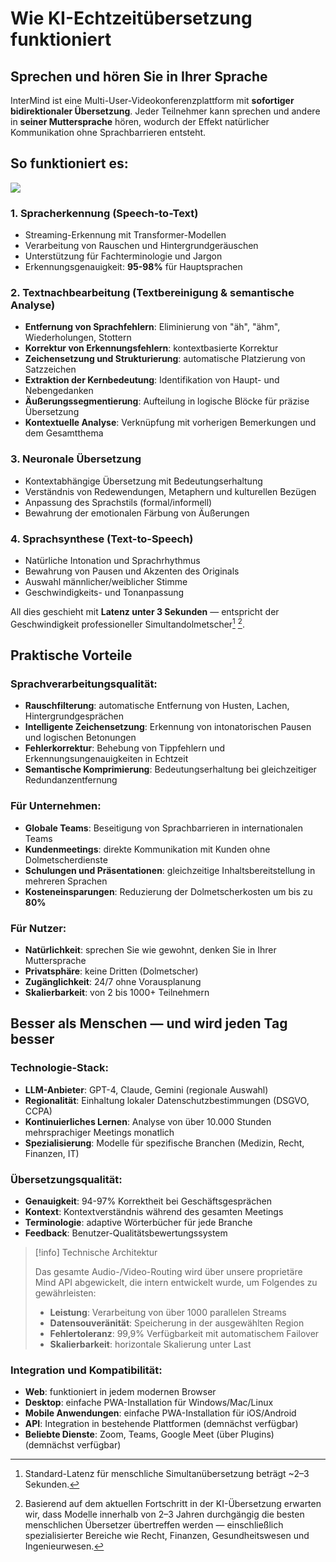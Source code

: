 # Wie KI-Echtzeitübersetzung funktioniert

## Sprechen und hören Sie in Ihrer Sprache

InterMind ist eine Multi-User-Videokonferenzplattform mit **sofortiger bidirektionaler Übersetzung**. Jeder Teilnehmer kann sprechen und andere in **seiner Muttersprache** hören, wodurch der Effekt natürlicher Kommunikation ohne Sprachbarrieren entsteht.

## So funktioniert es:

<!-- :::details Show diagram of AI translation process
::: -->

![](/interpretating.svg)

### 1. **Spracherkennung (Speech-to-Text)**

- Streaming-Erkennung mit Transformer-Modellen
- Verarbeitung von Rauschen und Hintergrundgeräuschen
- Unterstützung für Fachterminologie und Jargon
- Erkennungsgenauigkeit: **95-98%** für Hauptsprachen

### 2. **Textnachbearbeitung (Textbereinigung & semantische Analyse)**

- **Entfernung von Sprachfehlern**: Eliminierung von "äh", "ähm", Wiederholungen, Stottern
- **Korrektur von Erkennungsfehlern**: kontextbasierte Korrektur
- **Zeichensetzung und Strukturierung**: automatische Platzierung von Satzzeichen
- **Extraktion der Kernbedeutung**: Identifikation von Haupt- und Nebengedanken
- **Äußerungssegmentierung**: Aufteilung in logische Blöcke für präzise Übersetzung
- **Kontextuelle Analyse**: Verknüpfung mit vorherigen Bemerkungen und dem Gesamtthema

### 3. **Neuronale Übersetzung**

- Kontextabhängige Übersetzung mit Bedeutungserhaltung
- Verständnis von Redewendungen, Metaphern und kulturellen Bezügen
- Anpassung des Sprachstils (formal/informell)
- Bewahrung der emotionalen Färbung von Äußerungen

### 4. **Sprachsynthese (Text-to-Speech)**

- Natürliche Intonation und Sprachrhythmus
- Bewahrung von Pausen und Akzenten des Originals
- Auswahl männlicher/weiblicher Stimme
- Geschwindigkeits- und Tonanpassung

All dies geschieht mit **Latenz unter 3 Sekunden** — entspricht der Geschwindigkeit professioneller Simultandolmetscher[^1] [^2].

## Praktische Vorteile

### Sprachverarbeitungsqualität:

- **Rauschfilterung**: automatische Entfernung von Husten, Lachen, Hintergrundgesprächen
- **Intelligente Zeichensetzung**: Erkennung von intonatorischen Pausen und logischen Betonungen
- **Fehlerkorrektur**: Behebung von Tippfehlern und Erkennungsungenauigkeiten in Echtzeit
- **Semantische Komprimierung**: Bedeutungserhaltung bei gleichzeitiger Redundanzentfernung

### Für Unternehmen:

- **Globale Teams**: Beseitigung von Sprachbarrieren in internationalen Teams
- **Kundenmeetings**: direkte Kommunikation mit Kunden ohne Dolmetscherdienste
- **Schulungen und Präsentationen**: gleichzeitige Inhaltsbereitstellung in mehreren Sprachen
- **Kosteneinsparungen**: Reduzierung der Dolmetscherkosten um bis zu **80%**

### Für Nutzer:

- **Natürlichkeit**: sprechen Sie wie gewohnt, denken Sie in Ihrer Muttersprache
- **Privatsphäre**: keine Dritten (Dolmetscher)
- **Zugänglichkeit**: 24/7 ohne Vorausplanung
- **Skalierbarkeit**: von 2 bis 1000+ Teilnehmern

## Besser als Menschen — und wird jeden Tag besser

### Technologie-Stack:

- **LLM-Anbieter**: GPT-4, Claude, Gemini (regionale Auswahl)
- **Regionalität**: Einhaltung lokaler Datenschutzbestimmungen (DSGVO, CCPA)
- **Kontinuierliches Lernen**: Analyse von über 10.000 Stunden mehrsprachiger Meetings monatlich
- **Spezialisierung**: Modelle für spezifische Branchen (Medizin, Recht, Finanzen, IT)

### Übersetzungsqualität:

- **Genauigkeit**: 94-97% Korrektheit bei Geschäftsgesprächen
- **Kontext**: Kontextverständnis während des gesamten Meetings
- **Terminologie**: adaptive Wörterbücher für jede Branche
- **Feedback**: Benutzer-Qualitätsbewertungssystem

> [!info] Technische Architektur
>
> Das gesamte Audio-/Video-Routing wird über unsere proprietäre Mind API abgewickelt, die intern entwickelt wurde, um Folgendes zu gewährleisten:
>
> - **Leistung**: Verarbeitung von über 1000 parallelen Streams
> - **Datensouveränität**: Speicherung in der ausgewählten Region
> - **Fehlertoleranz**: 99,9% Verfügbarkeit mit automatischem Failover
> - **Skalierbarkeit**: horizontale Skalierung unter Last

### Integration und Kompatibilität:

- **Web**: funktioniert in jedem modernen Browser
- **Desktop**: einfache PWA-Installation für Windows/Mac/Linux
- **Mobile Anwendungen**: einfache PWA-Installation für iOS/Android
- **API**: Integration in bestehende Plattformen (demnächst verfügbar)
- **Beliebte Dienste**: Zoom, Teams, Google Meet (über Plugins) (demnächst verfügbar)

[^1]: Standard-Latenz für menschliche Simultanübersetzung beträgt ~2–3 Sekunden.

[^2]: Basierend auf dem aktuellen Fortschritt in der KI-Übersetzung erwarten wir, dass Modelle innerhalb von 2–3 Jahren durchgängig die besten menschlichen Übersetzer übertreffen werden — einschließlich spezialisierter Bereiche wie Recht, Finanzen, Gesundheitswesen und Ingenieurwesen.